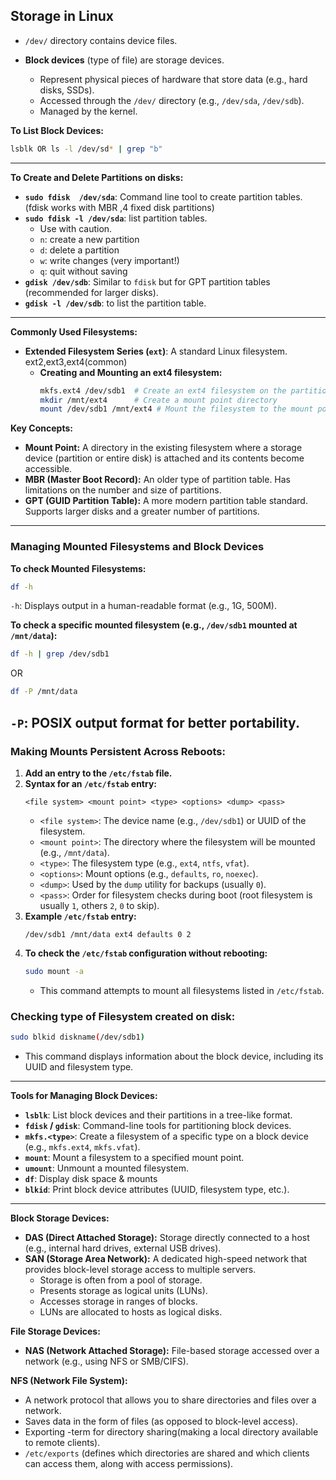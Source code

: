 ## Storage in Linux 
* `/dev/` directory contains device files.

* **Block devices** (type of file) are storage devices.
    * Represent physical pieces of hardware that store data (e.g., hard disks, SSDs).
    * Accessed through the `/dev/` directory (e.g., `/dev/sda`, `/dev/sdb`).
    * Managed by the kernel.

**To List Block Devices:**
```bash
lsblk OR ls -l /dev/sd* | grep "b"
```
---
**To Create and Delete Partitions on disks:** 
* **`sudo fdisk  /dev/sda`**: Command line tool to create partition tables.(fdisk works with MBR ,4 fixed disk partitions)
* **`sudo fdisk -l /dev/sda`**: list partition tables.
    * Use with caution.
    * `n`: create a new partition
    * `d`: delete a partition
    * `w`: write changes (very important!)
    * `q`: quit without saving
* **`gdisk /dev/sdb`**: Similar to `fdisk` but for GPT partition tables (recommended for larger disks).
* **`gdisk -l /dev/sdb`**: to list the partition table.
---
**Commonly Used Filesystems:**
* **Extended Filesystem Series (`ext`)**: A standard Linux filesystem. ext2,ext3,ext4(common)
    * **Creating and Mounting an ext4 filesystem:**
        ```bash
        mkfs.ext4 /dev/sdb1  # Create an ext4 filesystem on the partition /dev/sdb1
        mkdir /mnt/ext4      # Create a mount point directory
        mount /dev/sdb1 /mnt/ext4 # Mount the filesystem to the mount point
        ```
        
**Key Concepts:**
* **Mount Point:** A directory in the existing filesystem where a storage device (partition or entire disk) is attached and its contents become accessible.
* **MBR (Master Boot Record):** An older type of partition table. Has limitations on the number and size of partitions.
* **GPT (GUID Partition Table):** A more modern partition table standard. Supports larger disks and a greater number of partitions.
---
### Managing Mounted Filesystems and Block Devices
**To check Mounted Filesystems:**

```bash
df -h
```
`-h`: Displays output in a human-readable format (e.g., 1G, 500M).

**To check a specific mounted filesystem (e.g., `/dev/sdb1` mounted at `/mnt/data`):**
  ```bash
  df -h | grep /dev/sdb1
  ```
  OR
  ```bash
  df -P /mnt/data
  ```
`-P`: POSIX output format for better portability.
---
### **Making Mounts Persistent Across Reboots:**
1.  **Add an entry to the `/etc/fstab` file.**
2.  **Syntax for an `/etc/fstab` entry:**
    ```
    <file system> <mount point> <type> <options> <dump> <pass>
    ```
    * `<file system>`: The device name (e.g., `/dev/sdb1`) or UUID of the filesystem.
    * `<mount point>`: The directory where the filesystem will be mounted (e.g., `/mnt/data`).
    * `<type>`: The filesystem type (e.g., `ext4`, `ntfs`, `vfat`).
    * `<options>`: Mount options (e.g., `defaults`, `ro`, `noexec`).
    * `<dump>`: Used by the `dump` utility for backups (usually `0`).
    * `<pass>`: Order for filesystem checks during boot (root filesystem is usually `1`, others `2`, `0` to skip).
3.  **Example `/etc/fstab` entry:**
    ```
    /dev/sdb1 /mnt/data ext4 defaults 0 2
    ```
4.  **To check the `/etc/fstab` configuration without rebooting:**
    ```bash
    sudo mount -a
    ```
    * This command attempts to mount all filesystems listed in `/etc/fstab`.

### Checking type of Filesystem created on disk:
```bash
sudo blkid diskname(/dev/sdb1)
```
* This command displays information about the block device, including its UUID and filesystem type.
---
**Tools for Managing Block Devices:**
* **`lsblk`**: List block devices and their partitions in a tree-like format.
* **`fdisk` / `gdisk`**: Command-line tools for partitioning block devices.
* **`mkfs.<type>`**: Create a filesystem of a specific type on a block device (e.g., `mkfs.ext4`, `mkfs.vfat`).
* **`mount`**: Mount a filesystem to a specified mount point.
* **`umount`**: Unmount a mounted filesystem.
* **`df`**: Display disk space & mounts
* **`blkid`**: Print block device attributes (UUID, filesystem type, etc.).
---
**Block Storage Devices:**
* **DAS (Direct Attached Storage):** Storage directly connected to a host (e.g., internal hard drives, external USB drives).
* **SAN (Storage Area Network):** A dedicated high-speed network that provides block-level storage access to multiple servers.
    * Storage is often from a pool of storage.
    * Presents storage as logical units (LUNs).
    * Accesses storage in ranges of blocks.
    * LUNs are allocated to hosts as logical disks.

**File Storage Devices:**
* **NAS (Network Attached Storage):** File-based storage accessed over a network (e.g., using NFS or SMB/CIFS).

**NFS (Network File System):**

* A network protocol that allows you to share directories and files over a network.
*  Saves data in the form of files (as opposed to block-level access).
*  Exporting -term for directory sharing(making a local directory available to remote clients).
* `/etc/exports` (defines which directories are shared and which clients can access them, along with access permissions).
